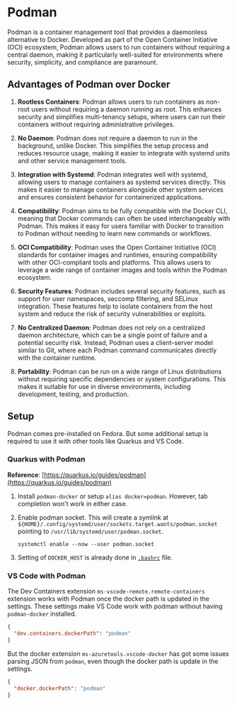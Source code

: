# Podman

Podman is a container management tool that provides a daemonless alternative to Docker. Developed as part of the Open Container Initiative (OCI) ecosystem, Podman allows users to run containers without requiring a central daemon, making it particularly well-suited for environments where security, simplicity, and compliance are paramount.

## Advantages of Podman over Docker

1. **Rootless Containers**: Podman allows users to run containers as non-root users without requiring a daemon running as root. This enhances security and simplifies multi-tenancy setups, where users can run their containers without requiring administrative privileges.

2. **No Daemon**: Podman does not require a daemon to run in the background, unlike Docker. This simplifies the setup process and reduces resource usage, making it easier to integrate with systemd units and other service management tools.

3. **Integration with Systemd**: Podman integrates well with systemd, allowing users to manage containers as systemd services directly. This makes it easier to manage containers alongside other system services and ensures consistent behavior for containerized applications.

4. **Compatibility**: Podman aims to be fully compatible with the Docker CLI, meaning that Docker commands can often be used interchangeably with Podman. This makes it easy for users familiar with Docker to transition to Podman without needing to learn new commands or workflows.

5. **OCI Compatibility**: Podman uses the Open Container Initiative (OCI) standards for container images and runtimes, ensuring compatibility with other OCI-compliant tools and platforms. This allows users to leverage a wide range of container images and tools within the Podman ecosystem.

6. **Security Features**: Podman includes several security features, such as support for user namespaces, seccomp filtering, and SELinux integration. These features help to isolate containers from the host system and reduce the risk of security vulnerabilities or exploits.

7. **No Centralized Daemon**: Podman does not rely on a centralized daemon architecture, which can be a single point of failure and a potential security risk. Instead, Podman uses a client-server model similar to Git, where each Podman command communicates directly with the container runtime.

8. **Portability**: Podman can be run on a wide range of Linux distributions without requiring specific dependencies or system configurations. This makes it suitable for use in diverse environments, including development, testing, and production.

## Setup

Podman comes pre-installed on Fedora. But some additional setup is required to use it with other tools like Quarkus and VS Code.

### Quarkus with Podman

**Reference**: [https://quarkus.io/guides/podman](https://quarkus.io/guides/podman)

1. Install `podman-docker` or setup `alias docker=podman`. However, tab completion won't work in either case.

2. Enable podman socket. This will create a symlink at `${HOME}/.config/systemd/user/sockets.target.wants/podman.socket` pointing to `/usr/lib/systemd/user/podman.socket`.

   ```shell
   systemctl enable --now --user podman.socket
   ```

3. Setting of `DOCKER_HOST` is already done in [`.bashrc`](../bash/.bashrc) file.

### VS Code with Podman

The Dev Containers extension `ms-vscode-remote.remote-containers` extension works with Podman once the docker path is updated in the settings. These settings make VS Code work with podman without having `podman-docker` installed.

```json
{
  "dev.containers.dockerPath": "podman"
}
```

But the docker extension `ms-azuretools.vscode-docker` has got some issues parsing JSON from `podman`, even though the docker path is update in the settings.

```json
{
  "docker.dockerPath": "podman"
}
```

